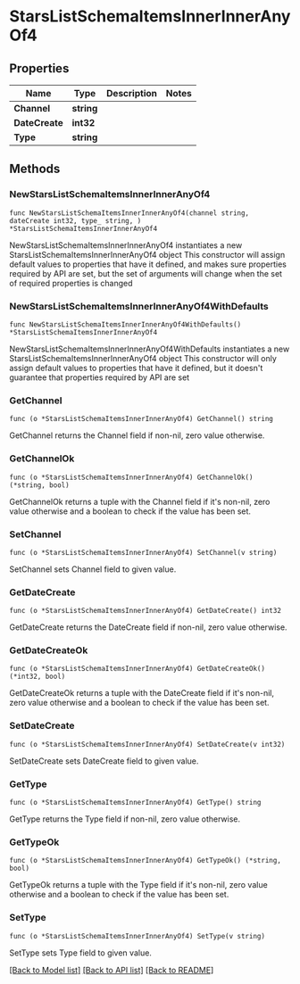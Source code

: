 # StarsListSchemaItemsInnerInnerAnyOf4

## Properties

Name | Type | Description | Notes
------------ | ------------- | ------------- | -------------
**Channel** | **string** |  | 
**DateCreate** | **int32** |  | 
**Type** | **string** |  | 

## Methods

### NewStarsListSchemaItemsInnerInnerAnyOf4

`func NewStarsListSchemaItemsInnerInnerAnyOf4(channel string, dateCreate int32, type_ string, ) *StarsListSchemaItemsInnerInnerAnyOf4`

NewStarsListSchemaItemsInnerInnerAnyOf4 instantiates a new StarsListSchemaItemsInnerInnerAnyOf4 object
This constructor will assign default values to properties that have it defined,
and makes sure properties required by API are set, but the set of arguments
will change when the set of required properties is changed

### NewStarsListSchemaItemsInnerInnerAnyOf4WithDefaults

`func NewStarsListSchemaItemsInnerInnerAnyOf4WithDefaults() *StarsListSchemaItemsInnerInnerAnyOf4`

NewStarsListSchemaItemsInnerInnerAnyOf4WithDefaults instantiates a new StarsListSchemaItemsInnerInnerAnyOf4 object
This constructor will only assign default values to properties that have it defined,
but it doesn't guarantee that properties required by API are set

### GetChannel

`func (o *StarsListSchemaItemsInnerInnerAnyOf4) GetChannel() string`

GetChannel returns the Channel field if non-nil, zero value otherwise.

### GetChannelOk

`func (o *StarsListSchemaItemsInnerInnerAnyOf4) GetChannelOk() (*string, bool)`

GetChannelOk returns a tuple with the Channel field if it's non-nil, zero value otherwise
and a boolean to check if the value has been set.

### SetChannel

`func (o *StarsListSchemaItemsInnerInnerAnyOf4) SetChannel(v string)`

SetChannel sets Channel field to given value.


### GetDateCreate

`func (o *StarsListSchemaItemsInnerInnerAnyOf4) GetDateCreate() int32`

GetDateCreate returns the DateCreate field if non-nil, zero value otherwise.

### GetDateCreateOk

`func (o *StarsListSchemaItemsInnerInnerAnyOf4) GetDateCreateOk() (*int32, bool)`

GetDateCreateOk returns a tuple with the DateCreate field if it's non-nil, zero value otherwise
and a boolean to check if the value has been set.

### SetDateCreate

`func (o *StarsListSchemaItemsInnerInnerAnyOf4) SetDateCreate(v int32)`

SetDateCreate sets DateCreate field to given value.


### GetType

`func (o *StarsListSchemaItemsInnerInnerAnyOf4) GetType() string`

GetType returns the Type field if non-nil, zero value otherwise.

### GetTypeOk

`func (o *StarsListSchemaItemsInnerInnerAnyOf4) GetTypeOk() (*string, bool)`

GetTypeOk returns a tuple with the Type field if it's non-nil, zero value otherwise
and a boolean to check if the value has been set.

### SetType

`func (o *StarsListSchemaItemsInnerInnerAnyOf4) SetType(v string)`

SetType sets Type field to given value.



[[Back to Model list]](../README.md#documentation-for-models) [[Back to API list]](../README.md#documentation-for-api-endpoints) [[Back to README]](../README.md)


